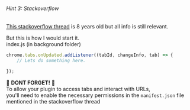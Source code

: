 ###### Hint 3: Stackoverflow


<a href="https://stackoverflow.com/questions/34957319/how-to-listen-for-url-change-with-chrome-extension" target="_blank" style="text-decoration: underline;">This stackoverflow thread</a> is 8 years old but all info is still relevant. 


But this is how I would start it.  
index.js (in background folder)
```javascript
chrome.tabs.onUpdated.addListener((tabId, changeInfo, tab) => {
    // Lets do something here.

});
```

📌 **DONT FORGET!** 📌  
To allow your plugin to access tabs and interact with URLs,  
you'll need to enable the necessary permissions in the `manifest.json` file mentioned in the stackoverflow thread

